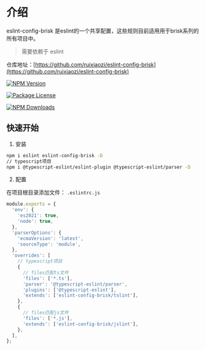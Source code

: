 # 介绍

eslint-config-brisk 是eslint的一个共享配置，这些规则目前适用用于brisk系列的所有项目中。

> 需要依赖于 eslint

仓库地址：[https://github.com/ruixiaozi/eslint-config-brisk](https://github.com/ruixiaozi/eslint-config-brisk)

<a href="https://www.npmjs.com/package/eslint-config-brisk"><img src="https://img.shields.io/npm/v/eslint-config-brisk.svg" alt="NPM Version" /></a>

<a href="https://www.npmjs.com/package/eslint-config-brisk"><img src="https://img.shields.io/npm/l/eslint-config-brisk.svg" alt="Package License" /></a>

<a href="https://www.npmjs.com/package/eslint-config-brisk"><img src="https://img.shields.io/npm/dm/eslint-config-brisk.svg" alt="NPM Downloads" /></a>

## 快速开始

1. 安装

```sh
npm i eslint eslint-config-brisk -D
// typescript项目
npm i @typescript-eslint/eslint-plugin @typescript-eslint/parser -D
```

2. 配置

在项目根目录添加文件： `.eslintrc.js` 

```javascript
module.exports = {
  'env': {
    'es2021': true,
    'node': true,
  },
  'parserOptions': {
    'ecmaVersion': 'latest',
    'sourceType': 'module',
  },
  'overrides': [
    // typescript项目
    {
      // files匹配ts文件
      'files': ['*.ts'],
      'parser': '@typescript-eslint/parser',
      'plugins': ['@typescript-eslint'],
      'extends': ['eslint-config-brisk/tslint'],
    },
    {
      // files匹配js文件
      'files': ['*.js'],
      'extends': ['eslint-config-brisk/jslint'],
    },
  ],
};
```
